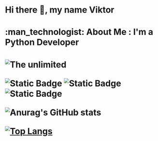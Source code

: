 <h1> Hi there 👋, my name Viktor<h1>




<h1> :man_technologist: About Me :
I'm a Python Developer<h1>

<img src="https://raw.githubusercontent.com/ViktorVersh/ViktorVersh/refs/heads/main/vgif-ru-37752.avif" alt="The unlimited">


![Static Badge](https://img.shields.io/badge/py-python-blue?logo=python) 
![Static Badge](https://img.shields.io/badge/-%20postgresql-%234169E1?logo=postgresql) 
![Static Badge](https://img.shields.io/badge/-%20mysql-%234479A1?logo=mysql)


![Anurag's GitHub stats](https://github-readme-stats.vercel.app/api?username=ViktorVersh&show_icons=true&theme=transparent)

[![Top Langs](https://github-readme-stats.vercel.app/api/top-langs/?username=ViktorVersh&layout=compact&theme=vision-friendly-dark)](https://github.com/anuraghazra/github-readme-stats)


<!---
ViktorVersh/ViktorVersh is a ✨ special ✨ repository because its `README.md` (this file) appears on your GitHub profile.
You can click the Preview link to take a look at your changes.
--->
